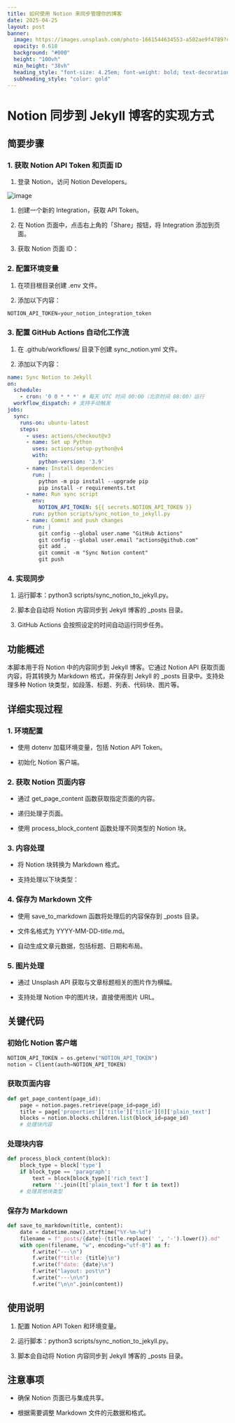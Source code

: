```yaml
---
title: 如何使用 Notion 来同步管理你的博客
date: 2025-04-25
layout: post
banner:
  image: https://images.unsplash.com/photo-1661544634553-a502ae9f4789?crop=entropy&cs=tinysrgb&fit=max&fm=jpg&ixid=M3w2OTIwMzJ8MHwxfHJhbmRvbXx8fHx8fHx8fDE3NDU1NDU0MTN8&ixlib=rb-4.0.3&q=80&w=1080
  opacity: 0.618
  background: "#000"
  height: "100vh"
  min_height: "38vh"
  heading_style: "font-size: 4.25em; font-weight: bold; text-decoration: underline"
  subheading_style: "color: gold"
---
```


# Notion 同步到 Jekyll 博客的实现方式

## 简要步骤

### 1. 获取 Notion API Token 和页面 ID

1. 登录 Notion，访问 Notion Developers。

![image](https://prod-files-secure.s3.us-west-2.amazonaws.com/a7a0cc5a-89b9-4cda-8686-1fba0ca52f40/d19c1afe-dea5-4312-9333-786b0ba83054/image.png?X-Amz-Algorithm=AWS4-HMAC-SHA256&X-Amz-Content-Sha256=UNSIGNED-PAYLOAD&X-Amz-Credential=ASIAZI2LB4665SM6UH3O%2F20250425%2Fus-west-2%2Fs3%2Faws4_request&X-Amz-Date=20250425T014333Z&X-Amz-Expires=3600&X-Amz-Security-Token=IQoJb3JpZ2luX2VjEIn%2F%2F%2F%2F%2F%2F%2F%2F%2F%2FwEaCXVzLXdlc3QtMiJHMEUCIQDAN74zBDNYoVjl%2F1Q%2FnrMQGf2nki6gn97u06aNxaaAdAIgfXndW7j1ZxSnEnsCSTl84PDkCixUi31HFbWnOAlkwoAq%2FwMIIhAAGgw2Mzc0MjMxODM4MDUiDGGjdN2GqNNGKQeWGSrcAzVGfPW1dzmX0nxSJJ8559nxZ8wSEh4LMoinsfOXsHUrrUDcfAORLiukjPzLvRvQLeRhry7VBoqcW2rRRk7j2Z49YUy29BM%2B8xMjonZB8vZ4LjWN5yTMTQriYdQNWdW%2FvUHB%2F%2BnIevVeNJq9dZKb2tpaNqpxlM7IaBtHNuo2OXwjhim5%2FlP2KMTiv94p7fR%2FuLZ2tdIYcBocx0YzX7IpVScXQF7VrnN1TBFbbeB0JxVyR18Jv9KidRtGlW%2BV%2FfXo0LsjErtdaqbAO%2FQaWEMg8VlA5Azj%2F6rkDx8LvxL6ilvMYoXQNQ9QnPrX6lKtvoSQBawAnNmG5yrXLLW08mewyrZ0cojznX4IhYaDf5U80nO6ODu91%2BCJNmTq5aHeeFyRYaUKRjOJhFsk0mrmne3X2hiM1GZZP5TyYaUpTuaad1aCwb9CbOz5z%2B8FJpw4HfbUccBaqrB1Z4l2mdrrk1THsFFkkmH23lkLtocieQIj4WC8qduSogqxAfNSKudZNffHGkR7POOpabHbshCBuAYxnQrd%2FYu6PpBjsreY1SXsDSEK4mI1c94ztZXJoYzEP3dJQug7%2BF6fsb54AAAItfvqTX%2BJXZO1hJ0o9WlFkHnOJ96Ht%2FpALATT0rtSeAmvML7Fq8AGOqUBaPCQSnwQ90iGEpc%2BjNvYG9%2B5AR1fVc1gstFQ20bQQGOzpNuViKvCNEb%2BCF1ddku9NgtWSSI27kB3JMDf1Y46G7w5yjngiCEiUpnYNNS90rMVVUt7vw62xwQxsgP2Nirczp%2BQt7qiGeOPVqZbAC08102sYjJ1%2BT60tC0lbK7ackPROZoxoDbFaD5ihpH9hhM11wnx5K48GJ30Te7buXfPBluduvDY&X-Amz-Signature=32b76b7b75d515efd2898b49742373ca3859d27a8222fdf5b34bc307cb383ae4&X-Amz-SignedHeaders=host&x-id=GetObject)

1. 创建一个新的 Integration，获取 API Token。

1. 在 Notion 页面中，点击右上角的「Share」按钮，将 Integration 添加到页面。

1. 获取 Notion 页面 ID：


### 2. 配置环境变量

1. 在项目根目录创建 .env 文件。

1. 添加以下内容：

```javascript
NOTION_API_TOKEN=your_notion_integration_token
```

### 3. 配置 GitHub Actions 自动化工作流

1. 在 .github/workflows/ 目录下创建 sync_notion.yml 文件。

1. 添加以下内容：

```yaml
name: Sync Notion to Jekyll
on:
  schedule:
    - cron: '0 0 * * *' # 每天 UTC 时间 00:00（北京时间 08:00）运行
  workflow_dispatch: # 支持手动触发
jobs:
  sync:
    runs-on: ubuntu-latest
    steps:
      - uses: actions/checkout@v3
      - name: Set up Python
        uses: actions/setup-python@v4
        with:
          python-version: '3.9'
      - name: Install dependencies
        run: |
          python -m pip install --upgrade pip
          pip install -r requirements.txt
      - name: Run sync script
        env:
          NOTION_API_TOKEN: ${{ secrets.NOTION_API_TOKEN }}
        run: python scripts/sync_notion_to_jekyll.py
      - name: Commit and push changes
        run: |
          git config --global user.name "GitHub Actions"
          git config --global user.email "actions@github.com"
          git add .
          git commit -m "Sync Notion content"
          git push
```

### 4. 实现同步

1. 运行脚本：python3 scripts/sync_notion_to_jekyll.py。

1. 脚本会自动将 Notion 内容同步到 Jekyll 博客的 _posts 目录。

1. GitHub Actions 会按照设定的时间自动运行同步任务。

## 功能概述

本脚本用于将 Notion 中的内容同步到 Jekyll 博客。它通过 Notion API 获取页面内容，将其转换为 Markdown 格式，并保存到 Jekyll 的 _posts 目录中。支持处理多种 Notion 块类型，如段落、标题、列表、代码块、图片等。

## 详细实现过程

### 1. 环境配置

- 使用 dotenv 加载环境变量，包括 Notion API Token。

- 初始化 Notion 客户端。

### 2. 获取 Notion 页面内容

- 通过 get_page_content 函数获取指定页面的内容。

- 递归处理子页面。

- 使用 process_block_content 函数处理不同类型的 Notion 块。

### 3. 内容处理

- 将 Notion 块转换为 Markdown 格式。

- 支持处理以下块类型：


### 4. 保存为 Markdown 文件

- 使用 save_to_markdown 函数将处理后的内容保存到 _posts 目录。

- 文件名格式为 YYYY-MM-DD-title.md。

- 自动生成文章元数据，包括标题、日期和布局。

### 5. 图片处理

- 通过 Unsplash API 获取与文章标题相关的图片作为横幅。

- 支持处理 Notion 中的图片块，直接使用图片 URL。

## 关键代码

### 初始化 Notion 客户端

```python
NOTION_API_TOKEN = os.getenv("NOTION_API_TOKEN")
notion = Client(auth=NOTION_API_TOKEN)
```

### 获取页面内容

```python
def get_page_content(page_id):
    page = notion.pages.retrieve(page_id=page_id)
    title = page['properties']['title']['title'][0]['plain_text']
    blocks = notion.blocks.children.list(block_id=page_id)
    # 处理块内容
```

### 处理块内容

```python
def process_block_content(block):
    block_type = block['type']
    if block_type == 'paragraph':
        text = block[block_type]['rich_text']
        return ''.join([t['plain_text'] for t in text])
    # 处理其他块类型
```

### 保存为 Markdown

```python
def save_to_markdown(title, content):
    date = datetime.now().strftime("%Y-%m-%d")
    filename = f"_posts/{date}-{title.replace(' ', '-').lower()}.md"
    with open(filename, "w", encoding="utf-8") as f:
        f.write("---\n")
        f.write(f"title: {title}\n")
        f.write(f"date: {date}\n")
        f.write("layout: post\n")
        f.write("---\n\n")
        f.write("\n\n".join(content))
```

## 使用说明

1. 配置 Notion API Token 和环境变量。

1. 运行脚本：python3 scripts/sync_notion_to_jekyll.py。

1. 脚本会自动将 Notion 内容同步到 Jekyll 博客的 _posts 目录。

## 注意事项

- 确保 Notion 页面已与集成共享。

- 根据需要调整 Markdown 文件的元数据和格式。